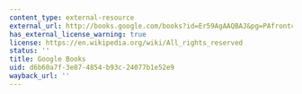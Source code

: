 ```yaml
---
content_type: external-resource
external_url: http://books.google.com/books?id=Er59AgAAQBAJ&pg=PAfrontcover
has_external_license_warning: true
license: https://en.wikipedia.org/wiki/All_rights_reserved
status: ''
title: Google Books
uid: d6b60a7f-3e87-4854-b93c-24077b1e52e9
wayback_url: ''
---
```

